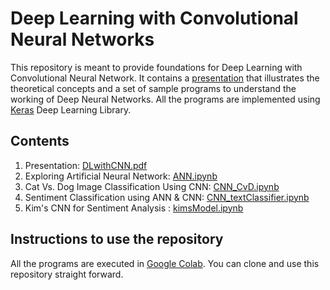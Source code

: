 # Deep Learning with Convolutional Neural Networks 
This repository is meant to provide foundations for Deep Learning with Convolutional Neural Network. It contains a [presentation](https://github.com/anoopkdcs/DLwithCNN/blob/main/presentation/DLwithCNN.pdf) that illustrates the theoretical concepts and a set of sample programs to understand the working of Deep Neural Networks. All the programs are implemented using [Keras](https://keras.io/) Deep Learning Library.

## Contents
1. Presentation: [DLwithCNN.pdf](https://github.com/anoopkdcs/DLwithCNN/blob/main/presentation/DLwithCNN.pdf)
2. Exploring Artificial Neural Network: [ANN.ipynb](ANN.ipynb) 
3. Cat Vs. Dog Image Classification Using CNN: [CNN_CvD.ipynb](CNN_CvD.ipynb)
4. Sentiment Classification using ANN & CNN: [CNN_textClassifier.ipynb](CNN_textClassifier.ipynb)
5. Kim's CNN for Sentiment Analysis : [kimsModel.ipynb](kimsModel.ipynb)

## Instructions to use the repository
All the programs are executed in [Google Colab](https://colab.research.google.com/). You can clone and use this repository straight forward. 


